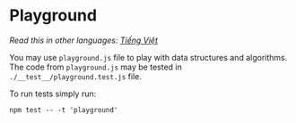 # Playground

_Read this in other languages:_
[_Tiếng Việt_](README.md)

You may use `playground.js` file to play with data
structures and algorithms. The code from `playground.js` may
be tested in `./__test__/playground.test.js` file.

To run tests simply run:

```
npm test -- -t 'playground'
```
